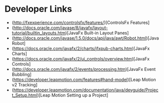# Developer Links

* (http://fxexperience.com/controlsfx/features/)[ControlsFx Features]
* (http://docs.oracle.com/javase/8/javafx/layout-tutorial/builtin_layouts.htm)[JavaFx Built-in Layout Panes]
* (http://docs.oracle.com/javase/1.5.0/docs/api/java/awt/Robot.html)[Java Robot]
* (https://docs.oracle.com/javafx/2/charts/jfxpub-charts.htm)[JavaFx Charts]
* (https://docs.oracle.com/javafx/2/ui_controls/overview.htm)[JavaFx Controls]
* (http://docs.oracle.com/javafx/2/events/processing.htm)[JavaFx Event Bubbling]
* (https://developer.leapmotion.com/features#hand-model)[Leap Motion v2 Tracking]
* (https://developer.leapmotion.com/documentation/java/devguide/Project_Setup.html)[Leap Motion Setting up a Project]